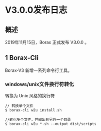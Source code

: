 # V3.0.0发布日志

## 概述

2019年11月15日，Borax 正式发布 V3.0.0 。

## 1 Borax-Cli

Borax-V3 新增一系列命令行工具。

### windows/unix文件换行符转化

转换为 Unix 风格的换行符

```shell
// 转换单个文件
$ borax-cli w2u install.sh

//转化多个文件，并输出到另外一个目录
$ borax-cli w2u *.sh --output dist/scripts
```